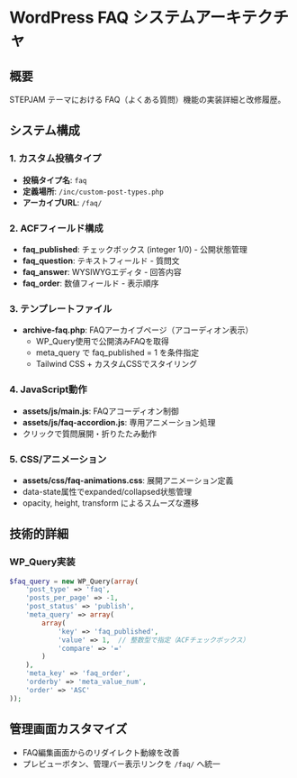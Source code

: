# WordPress FAQ システムアーキテクチャ

## 概要
STEPJAM テーマにおける FAQ（よくある質問）機能の実装詳細と改修履歴。

## システム構成

### 1. カスタム投稿タイプ
- **投稿タイプ名**: `faq`
- **定義場所**: `/inc/custom-post-types.php`
- **アーカイブURL**: `/faq/`

### 2. ACFフィールド構成
- **faq_published**: チェックボックス (integer 1/0) - 公開状態管理
- **faq_question**: テキストフィールド - 質問文
- **faq_answer**: WYSIWYGエディタ - 回答内容
- **faq_order**: 数値フィールド - 表示順序

### 3. テンプレートファイル
- **archive-faq.php**: FAQアーカイブページ（アコーディオン表示）
  - WP_Query使用で公開済みFAQを取得
  - meta_query で faq_published = 1 を条件指定
  - Tailwind CSS + カスタムCSSでスタイリング

### 4. JavaScript動作
- **assets/js/main.js**: FAQアコーディオン制御
- **assets/js/faq-accordion.js**: 専用アニメーション処理
- クリックで質問展開・折りたたみ動作

### 5. CSS/アニメーション
- **assets/css/faq-animations.css**: 展開アニメーション定義
- data-state属性でexpanded/collapsed状態管理
- opacity, height, transform によるスムーズな遷移

## 技術的詳細

### WP_Query実装
```php
$faq_query = new WP_Query(array(
    'post_type' => 'faq',
    'posts_per_page' => -1,
    'post_status' => 'publish',
    'meta_query' => array(
        array(
            'key' => 'faq_published',
            'value' => 1,  // 整数型で指定（ACFチェックボックス）
            'compare' => '='
        )
    ),
    'meta_key' => 'faq_order',
    'orderby' => 'meta_value_num',
    'order' => 'ASC'
));
```

## 管理画面カスタマイズ
- FAQ編集画面からのリダイレクト動線を改善
- プレビューボタン、管理バー表示リンクを `/faq/` へ統一